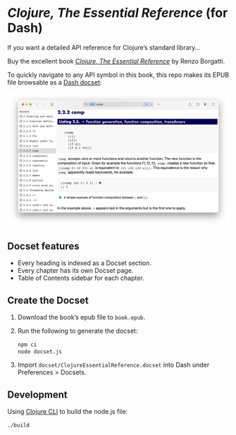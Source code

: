 # *Clojure, The Essential Reference* (for Dash)

If you want a detailed API reference for Clojure’s standard library…

Buy the excellent book _[Clojure, The Essential Reference][book]_ by Renzo Borgatti.

To quickly navigate to any API symbol in this book, this repo makes its EPUB file browsable as a [Dash docset][dash]:

![screenshot](screenshot.png)

[dash]:https://kapeli.com/dash
[book]:https://www.manning.com/books/clojure-the-essential-reference

## Docset features

* Every heading is indexed as a Docset section.
* Every chapter has its own Docset page.
* Table of Contents sidebar for each chapter.

## Create the Docset

1. Download the book’s epub file to `book.epub`.
2. Run the following to generate the docset:

    ```
    npm ci
    node docset.js
    ```

3. Import `docset/ClojureEssentialReference.docset` into Dash under Preferences > Docsets.

## Development

Using [Clojure CLI](https://clojure.org/guides/getting_started) to build the node.js file:

```
./build
```
